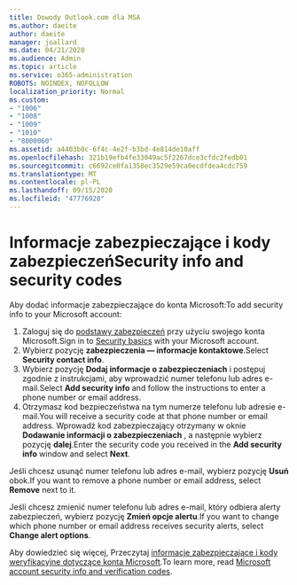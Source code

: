 ```yaml
---
title: Dowody Outlook.com dla MSA
ms.author: daeite
author: daeite
manager: joallard
ms.date: 04/21/2020
ms.audience: Admin
ms.topic: article
ms.service: o365-administration
ROBOTS: NOINDEX, NOFOLLOW
localization_priority: Normal
ms.custom:
- "1006"
- "1008"
- "1009"
- "1010"
- "8000060"
ms.assetid: a4403b0c-6f4c-4e2f-b3bd-4e814de10aff
ms.openlocfilehash: 321b19efb4fe33049ac5f2267dce3cfdc2fedb01
ms.sourcegitcommit: c6692ce0fa1358ec3529e59ca0ecdfdea4cdc759
ms.translationtype: MT
ms.contentlocale: pl-PL
ms.lasthandoff: 09/15/2020
ms.locfileid: "47776928"
---
```

# <a name="security-info-and-security-codes"></a><span data-ttu-id="075df-102">Informacje zabezpieczające i kody zabezpieczeń</span><span class="sxs-lookup"><span data-stu-id="075df-102">Security info and security codes</span></span>

<span data-ttu-id="075df-103">Aby dodać informacje zabezpieczające do konta Microsoft:</span><span class="sxs-lookup"><span data-stu-id="075df-103">To add security info to your Microsoft account:</span></span>

1. <span data-ttu-id="075df-104">Zaloguj się do [podstawy zabezpieczeń](https://account.microsoft.com/security) przy użyciu swojego konta Microsoft.</span><span class="sxs-lookup"><span data-stu-id="075df-104">Sign in to [Security basics](https://account.microsoft.com/security) with your Microsoft account.</span></span>
1. <span data-ttu-id="075df-105">Wybierz pozycję **zabezpieczenia — informacje kontaktowe**.</span><span class="sxs-lookup"><span data-stu-id="075df-105">Select **Security contact info**.</span></span>
1. <span data-ttu-id="075df-106">Wybierz pozycję **Dodaj informacje o zabezpieczeniach** i postępuj zgodnie z instrukcjami, aby wprowadzić numer telefonu lub adres e-mail.</span><span class="sxs-lookup"><span data-stu-id="075df-106">Select **Add security info** and follow the instructions to enter a phone number or email address.</span></span>
1. <span data-ttu-id="075df-107">Otrzymasz kod bezpieczeństwa na tym numerze telefonu lub adresie e-mail.</span><span class="sxs-lookup"><span data-stu-id="075df-107">You will receive a security code at that phone number or email address.</span></span> <span data-ttu-id="075df-108">Wprowadź kod zabezpieczający otrzymany w oknie **Dodawanie informacji o zabezpieczeniach** , a następnie wybierz pozycję **dalej**.</span><span class="sxs-lookup"><span data-stu-id="075df-108">Enter the security code you received in the **Add security info** window and select **Next**.</span></span>

<span data-ttu-id="075df-109">Jeśli chcesz usunąć numer telefonu lub adres e-mail, wybierz pozycję **Usuń** obok.</span><span class="sxs-lookup"><span data-stu-id="075df-109">If you want to remove a phone number or email address, select **Remove** next to it.</span></span>

<span data-ttu-id="075df-110">Jeśli chcesz zmienić numer telefonu lub adres e-mail, który odbiera alerty zabezpieczeń, wybierz pozycję **Zmień opcje alertu**.</span><span class="sxs-lookup"><span data-stu-id="075df-110">If you want to change which phone number or email address receives security alerts, select **Change alert options**.</span></span>

<span data-ttu-id="075df-111">Aby dowiedzieć się więcej, Przeczytaj [informacje zabezpieczające i kody weryfikacyjne dotyczące konta Microsoft](https://support.microsoft.com/help/12428/).</span><span class="sxs-lookup"><span data-stu-id="075df-111">To learn more, read [Microsoft account security info and verification codes](https://support.microsoft.com/help/12428/).</span></span>